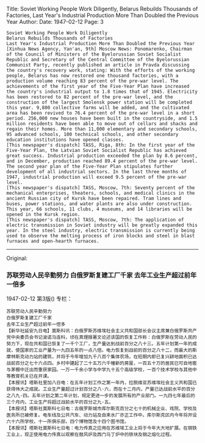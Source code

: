 Title: Soviet Working People Work Diligently, Belarus Rebuilds Thousands of Factories, Last Year's Industrial Production More Than Doubled the Previous Year
Author:
Date: 1947-02-12
Page: 3

    Soviet Working People Work Diligently
    Belarus Rebuilds Thousands of Factories
    Last Year's Industrial Production More Than Doubled the Previous Year
    [Xinhua News Agency, Yan'an, 9th] Moscow News: Ponomarenko, Chairman of the Council of Ministers of the Byelorussian Soviet Socialist Republic and Secretary of the Central Committee of the Byelorussian Communist Party, recently published an article in Pravda discussing the country's recovery work, stating: With the efforts of the working people, Belarus has now restored one thousand factories, with a production volume reaching 83 percent of the pre-war level. The achievements of the first year of the Five-Year Plan have increased the country's industrial output to 1.8 times that of 1945. Electricity has been restored to 82 percent of the pre-war level, and the construction of the largest Smolensk power station will be completed this year. 9,800 collective farms will be added, and the cultivated area has been revived to 76.4 percent of the pre-war level in a short period. 256,000 new houses have been built in the countryside, and 1.5 million residents have been able to move out of cellars and shacks and regain their homes. More than 11,000 elementary and secondary schools, 95 advanced schools, 100 technical schools, and other secondary education institutions have opened classes.
    [This newspaper's dispatch] TASS, Riga, 8th: In the first year of the Five-Year Plan, the Latvian Soviet Socialist Republic has achieved great success. Industrial production exceeded the plan by 8.6 percent, and in December, production reached 89.4 percent of the pre-war level. The second year plan of the Five-Year Plan stipulates further development of all industrial sectors. In the last three months of 1947, industrial production will exceed 9.5 percent of the pre-war level.
    [This newspaper's dispatch] TASS, Moscow, 7th: Seventy percent of the mechanical enterprises, theaters, schools, and medical clinics in the ancient Russian city of Kursk have been repaired. Tram lines and buses, power stations, and water plants are also under construction. This year, 66 schools, 11 clubs, 4 museums, and 14 libraries will be opened in the Kursk region.
    [This newspaper's dispatch] TASS, Moscow, 7th: The application of electric transmission in Soviet industry will be greatly expanded this year. In the steel industry, electric transmission is currently being used to observe the melting process of iron blocks and steel in blast furnaces and open-hearth furnaces.



<hr /> 

Original: 


### 苏联劳动人民辛勤努力  白俄罗斯复建工厂千家  去年工业生产超过前年一倍多

1947-02-12
第3版()
专栏：

    苏联劳动人民辛勤努力
    白俄罗斯复建工厂千家
    去年工业生产超过前年一倍多
    【新华社延安九日电】莫斯科讯：白俄罗斯苏维埃社会主义共和国部长会议主席兼白俄罗斯共产党中央委员会书记波诺马连科，顷在真理报著文论述该国的恢复工作称：白俄罗斯在劳动人民的努力下，现在共和国已恢复了一千个工厂，生产量达到战前百分之八十三。五年计划第一年的成就，使国家的工业产量为一九四五年的一点八倍。电力恢复到战前的百分之八十二，而最大的斯摩林斯克动力站的建筑，并将于今年增加九千八百个集体农场，在短期内即已复兴耕地面积已达战前百分之七十六点四。乡村中建起了二十五万六千幢新的房屋，一百五十万的居民已可自地窖与茅棚中迁出而重获家园。一万一千余小学与中学九十五个高级学校，一百个技术学校与其他中等教育机关已在开课。
    【本报讯】塔斯社里加八日电：在五年计划工作之第一年内，拉脱维亚苏维埃社会主义共和国已获得伟大之成就。工业生产量超过计划百分之八·六，而在十二月内，产量已达战前水平的百分之八九·四。五年计划之第二年计划，规定更进一步的发展所有的产业部门。一九四七年最后的三个月内，工业生产将超过战前水平的百分之九·五。
    【本报讯】塔斯社莫斯科七日电：古俄罗斯城市库尔斯克百分之七十的机械企业、戏院、学校及医务所已被修复。电车线及公共汽车、动力站及自来水厂亦正工作中。库尔斯克区内今年将开设六十六所学校，十一所俱乐部，四个博物馆及十四个图书馆。
    【本报讯】塔斯社莫斯科七日电：电力传真之应用在苏维埃工业上将于今年大大地扩展。在钢铁工业上，现正使用电力传真以观察在鼓风炉及西门马丁炉中的铁块及钢之熔化过程。
